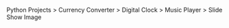 Python Projects
    > Currency Converter
    > Digital Clock
    > Music Player
    > Slide Show Image